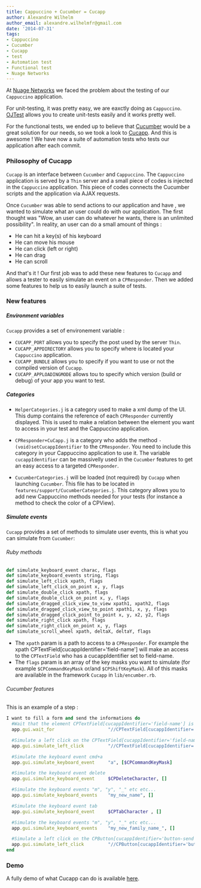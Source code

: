 ```yaml
---
title: Cappuccino + Cucumber = Cucapp
author: Alexandre Wilhelm
author_email: alexandre.wilhelmfr@gmail.com
date: '2014-07-31'
tags:
- Cappuccino
- Cucumber
- Cucapp
- test
- Automation test
- Functional test
- Nuage Networks
---
```


At [Nuage Networks](http://www.nuagenetworks.net) we faced the problem about the testing of our `Cappuccino` application.

For unit-testing, it was pretty easy, we are eaxctly doing as `Cappuccino`. [OJTest](https://github.com/cappuccino/OJTest) allows you to create unit-tests easily and it works pretty well.

For the functional tests, we ended up to believe that [Cucumber](http://cukes.info) would be a great solution for our needs, so we took a look to [Cucapp](https://github.com/cappuccino/cucapp). And this is awesome ! We have now a suite of automation tests who tests our application after each commit.

### Philosophy of Cucapp

`Cucapp` is an interface between `Cucumber` and `Cappuccino`. The `Cappuccino` application is served by a `Thin` server and a small piece of codes is injected in the `Cappuccino` application. This piece of codes connects the Cucumber scripts and the application via AJAX requests.

Once `Cucumber` was able to send actions to our application and have , we wanted to simulate what an user could do with our application. The first thought was "Wow, an user can do whatever he wants, there is an unlimited possibility". In reality, an user can do a small amount of things :

* He can hit a key(s) of his keyboard
* He can move his mouse
* He can click (left or right)
* He can drag
* He can scroll

And that's it ! Our first job was to add these new features to `Cucapp` and allows a tester to easily simulate an event on a `CPResponder`. Then we added some features to help us to easily launch a suite of tests.

### New features

##### Environment variables

`Cucapp` provides a set of environement variable :

* `CUCAPP_PORT` allows you to specify the post used by the server `Thin`.
* `CUCAPP_APPDIRECTORY` allows you to specify where is located your `Cappuccino` application.
* `CUCAPP_BUNDLE` allows you to specify if you want to use or not the compiled version of `Cucapp`.
* `CUCAPP_APPLOADINGMODE` allows tou to specify which version (build or debug) of your app you want to test.

##### Categories

- `HelperCategories.j` is a category used to make a xml dump of the UI. This dump contains the reference of each `CPResponder` currently displayed. This is used to make a relation between the element you want to access in your test and the Cappuccino application.

- `CPResponder+CuCapp.j` is a category who adds the method `- (void)setCucappIdentifier` to the `CPResponder`. You need to include this category in your Cappuccino application to use it. The variable `cucappIdentifier` can be massivelly used in the `Cucumber` features to get an easy access to a targeted `CPResponder`.

- `CucumberCategories.j` will be loaded (not required) by `Cucapp` when launching `Cucumber`. This file has to be located in `features/support/CucumberCategories.j`. This category allows you to add new Cappuccino methods needed for your tests (for instance a method to check the color of a CPView).

##### Simulate events

`Cucapp` provides a set of methods to simulate user events, this is what you can simulate from `Cucumber`:

###### Ruby methods

```ruby
def simulate_keyboard_event charac, flags
def simulate_keyboard_events string, flags
def simulate_left_click xpath, flags
def simulate_left_click_on_point x, y, flags
def simulate_double_click xpath, flags
def simulate_double_click_on_point x, y, flags
def simulate_dragged_click_view_to_view xpath1, xpath2, flags
def simulate_dragged_click_view_to_point xpath1, x, y, flags
def simulate_dragged_click_point_to_point x, y, x2, y2, flags
def simulate_right_click xpath, flags
def simulate_right_click_on_point x, y, flags
def simulate_scroll_wheel xpath, deltaX, deltaY, flags
```

- The `xpath` param is a path to access to a `CPResponder`. For example the xpath CPTextField[cucappIdentifier='field-name'] will make an access to the `CPTextField` who has a cucappIdentifier set to field-name.
- The `flags` param is an array of the key masks you want to simulate (for example `$CPCommandKeyMask` or/and `$CPShiftKeyMask`). All of this masks are available in the framework `Cucapp` in `lib/encumber.rb`.

###### Cucumber features

This is an example of a step :

```ruby
I want to fill a form and send the informations do
  #Wait that the element CPTextField[cucappIdentifier='field-name'] is displayed
  app.gui.wait_for                    "//CPTextField[cucappIdentifier='field-name']"

  #Simulate a left click on the CPTextField[cucappIdentifier='field-name']
  app.gui.simulate_left_click         "//CPTextField[cucappIdentifier='field-name']", []

  #Simulate the keyboard event cmd+a
  app.gui.simulate_keyboard_event     "a", [$CPCommandKeyMask]

  #Simulate the keyboard event delete
  app.gui.simulate_keyboard_event     $CPDeleteCharacter, []

  #Simulate the keyboard events "m", "y", "_" etc etc...
  app.gui.simulate_keyboard_events    "my_new_name", []

  #Simulate the keyboard event tab
  app.gui.simulate_keyboard_event     $CPTabCharacter , []

  #Simulate the keyboard events "m", "y", "_" etc etc...
  app.gui.simulate_keyboard_events    "my_new_family_name_", []

  #Simulate a left click on the CPButton[cucappIdentifier='button-send']
  app.gui.simulate_left_click         "//CPButton[cucappIdentifier='button-send']", []
end
```

### Demo

A fully demo of what Cucapp can do is available [here](https://github.com/Dogild/Cucapp-demo).

